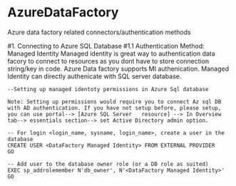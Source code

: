 # AzureDataFactory
Azure data factory related connectors/authentication methods

#1. Connecting to Azure SQL Database
  #1.1 Authentication Method: Managed Identity
    Managed identity is great way to authentication data facory to connect to resources as you dont have to store connection string/key in code. Azure Data factory supports MI authenication. Managed Identity can directly authenicate with SQL server database.
    
    --Setting up managed identoty permissions in Azure Sql database
    
    Note: Setting up permissions would require you to connect Az sql DB with AD authentication. If you have not setup before, please setup, you can use portal--> [Azure SQL Server   resource] --> In Overview tab--> essentials section--> set Active Directory admin option.
    
    -- For login <login_name, sysname, login_name>, create a user in the database
    CREATE USER <DataFactory Managed Identity> FROM EXTERNAL PROVIDER
    GO

    -- Add user to the database owner role (or a DB role as suited)
    EXEC sp_addrolemember N'db_owner', N'<DataFactory Managed Identity>'
    GO
